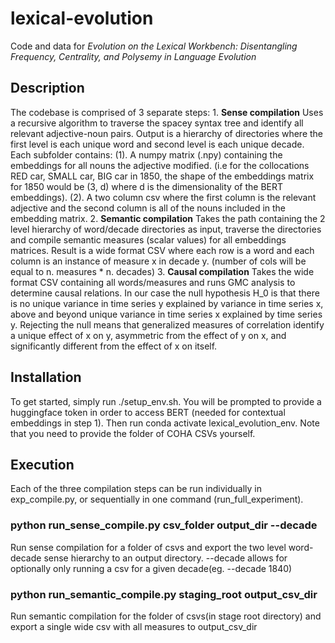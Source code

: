 # lexical-evolution

Code and data for *Evolution on the Lexical Workbench: Disentangling Frequency, Centrality, and Polysemy in Language Evolution*

## Description

The codebase is comprised of 3 separate steps:
    1. **Sense compilation**
        Uses a recursive algorithm to traverse the spacey syntax tree and identify all relevant adjective-noun pairs. Output is a hierarchy of directories where the first level is each unique word and second level is each unique decade. Each subfolder contains:
            (1). A numpy matrix (.npy) containing the embeddings for all nouns the adjective modified. (i.e for the collocations RED car, SMALL car, BIG car in 1850, the shape of the embeddings matrix for 1850 would be (3, d) where d is the dimensionality of the BERT embeddings). 
            (2). A two column csv where the first column is the relevant adjective and the second column is all of the nouns included in the embedding matrix.
    2. **Semantic compilation**
        Takes the path containing the 2 level hierarchy of word/decade directories as input, traverse the directories and compile semantic measures (scalar values) for all embeddings matrices. Result is a wide format CSV where each row is a word and each column is an instance of measure x in decade y. (number of cols will be equal to n. measures * n. decades)
    3. **Causal compilation**
        Takes the wide format CSV containing all words/measures and runs GMC analysis to determine causal relations. In our case the null hypothesis H_0 is that there is no unique variance in time series y explained by variance in time series x, above and beyond unique variance in time series x explained by time series y. Rejecting the null means that generalized measures of correlation identify a unique effect of x on y, asymmetric from the effect of y on x, and significantly different from the effect of x on itself.



## Installation

To get started, simply run ./setup_env.sh. You will be prompted to provide a huggingface token in order to access BERT (needed for contextual embeddings in step 1). Then run conda activate lexical_evolution_env. Note that you need to provide the folder of COHA CSVs yourself.

## Execution
Each of the three compilation steps can be run individually in exp_compile.py, or sequentially in one command (run_full_experiment). 

### python run_sense_compile.py csv_folder output_dir --decade
Run sense compilation for a folder of csvs and export the two level word-decade sense hierarchy to an output directory. --decade allows for optionally only running a csv for a given decade(eg. --decade 1840)

### python run_semantic_compile.py staging_root output_csv_dir
Run semantic compilation for the folder of csvs(in stage root directory) and export a single wide csv with all measures to output_csv_dir





